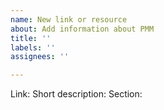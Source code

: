 ```yaml
---
name: New link or resource
about: Add information about PMM
title: ''
labels: ''
assignees: ''

---
```


Link:
Short description:
Section:
